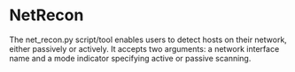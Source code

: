 # NetRecon
The net_recon.py script/tool enables users to detect hosts on their network, either passively or actively. It accepts two arguments: a network interface name and a mode indicator specifying active or passive scanning.
